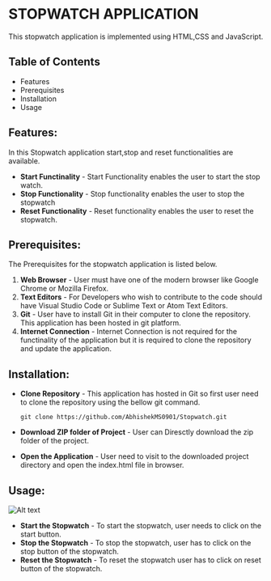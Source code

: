 # STOPWATCH APPLICATION
  This stopwatch application is implemented using HTML,CSS and JavaScript.

## Table of Contents
- Features
- Prerequisites
- Installation
- Usage

 ## Features:
   In this Stopwatch application start,stop and reset functionalities are available.
   * **Start Functinality** - Start Functionality enables the user to start the stop watch.
   * **Stop Functionality** - Stop functionality enables the user to stop the stopwatch
   * **Reset Functionality** - Reset functionality enables the user to reset the stopwatch.
## Prerequisites:
   The Prerequisites for the stopwatch application is listed below.

   1. **Web Browser** - User must have one of the modern browser like Google Chrome or Mozilla Firefox.
   1. **Text Editors** - For Developers who wish to contribute to the code should have Visual Studio Code or Sublime Text or Atom Text Editors.
   1. **Git** - User have to install Git in their computer to clone the repository. This application has been hosted in git platform. 
   1. **Internet Connection** - Internet Connection is not required for the functinality of the application but it is required to clone the repository and update the application.

   ## Installation:
- **Clone Repository** - This application has hosted in Git so first user need to clone the repository using the bellow git command.
  
      git clone https://github.com/AbhishekMS0901/Stopwatch.git

- **Download ZIP folder of Project** - User can Diresctly download the zip folder of the project.

- **Open the Application** - User need to visit to the downloaded project directory and open the index.html file in browser.

## Usage:
   ![**Alt text**](image.png)

   - **Start the Stopwatch** - To start the stopwatch, user needs to click on the start button.
   - **Stop the Stopwatch** - To stop the stopwatch, user has to click on the stop button of the stopwatch.
   - **Reset the Stopwatch** - To reset the stopwatch user has to click on reset button of the stopwatch. 



     


   

      
